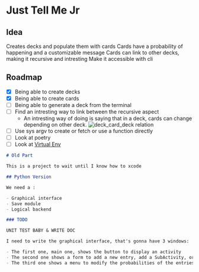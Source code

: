 # Just Tell Me Jr

## Idea

Creates decks and populate them with cards
Cards have a probability of happening and a customizable message
Cards can link to other decks, making it recursive and intresting
Make it accessible with cli

## Roadmap

- [x] Being able to create decks
- [x] Being able to create cards
- [ ] Being able to generate a deck from the terminal
- [ ] Find an intresting way to link between the recursive aspect
  - An intresting way of doing is saying that in a deck, cards can change depending on other deck.
  ![deck_card_deck relation](img_deck%20and%20card%20relation.jpg)
- [ ] Use sys argv to create or fetch or use a function directly
- [ ] Look at poetry
- [ ] Look at [Virtual Env](https://docs.python-guide.org/dev/virtualenvs/)

```markdown
# Old Part

This is a project to wait until I know how to xcode

## Python Version

We need a :

- Graphical interface
- Save module
- Logical backend

### TODO

UNIT TEST BABY & WRITE DOC

I need to write the graphical interface, that's gonna have 3 windows:

- The first one, main one, shows the button to display an activity
- The second one shows a form to add a new entry, add a SubActivity, or remove an entry
- The third one shows a menu to modify the probabilities of the entries
```
